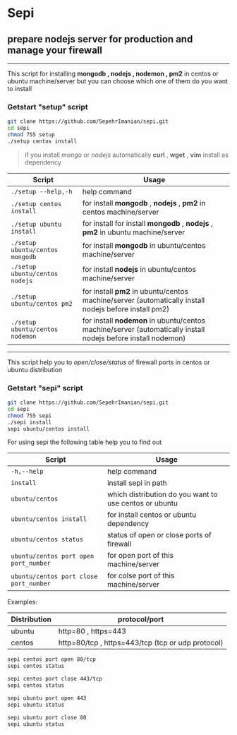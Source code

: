 # Sepi
## prepare nodejs server for production and manage your firewall

-----------------------------------------------
This script for installing **mongodb , nodejs , nodemon , pm2** in centos or ubuntu machine/server but you can choose which one of them do you want to install

### Getstart "setup" script
```bash
git clone https://github.com/SepehrImanian/sepi.git
cd sepi
chmod 755 setup
./setup centos install
```

> if you install *mongo* or *nodejs* automatically **curl** , **wget** , **vim**  install as dependency

Script | Usage
------------- | --------------
`./setup --help,-h` | help command
`./setup centos install` | for install **mongodb** , **nodejs** , **pm2** in centos machine/server
`./setup ubuntu install` | for install for install **mongodb** , **nodejs** , **pm2** in ubuntu machine/server
`./setup ubuntu/centos mongodb` | for install **mongodb** in ubuntu/centos machine/server
`./setup ubuntu/centos nodejs` | for install **nodejs** in ubuntu/centos machine/server
`./setup ubuntu/centos pm2` | for install **pm2** in ubuntu/centos machine/server (automatically install nodejs before install pm2)
`./setup ubuntu/centos nodemon` | for install **nodemon** in ubuntu/centos machine/server (automatically install nodejs before install nodemon)
----------------------------------------

This script help you to *open/close/status* of firewall ports in centos or ubuntu distribution

### Getstart "sepi" script
```bash
git clone https://github.com/SepehrImanian/sepi.git
cd sepi
chmod 755 sepi
./sepi install
sepi ubuntu/centos install
```

For using sepi the following table help you to find out

Script | Usage
------------- | --------------
`-h,--help`                         | help command
`install`                           | install sepi in path
`ubuntu/centos`                     | which distribution do you want to use centos or ubuntu
`ubuntu/centos install`             | for install centos or ubuntu dependency
`ubuntu/centos status`              | status of open or close ports of firewall
`ubuntu/centos port open port_number` | for open port of this machine/server
`ubuntu/centos port close port_number` | for colse port of this machine/server


Examples:

Distribution | protocol/port
------------- | --------------
ubuntu | http=80 , https=443
centos | http=80/tcp , https=443/tcp (tcp or udp protocol)

```bash
sepi centos port open 80/tcp
sepi centos status

sepi centos port close 443/tcp
sepi centos status

sepi ubuntu port open 443
sepi ubuntu status

sepi ubuntu port close 80
sepi ubuntu status
```

